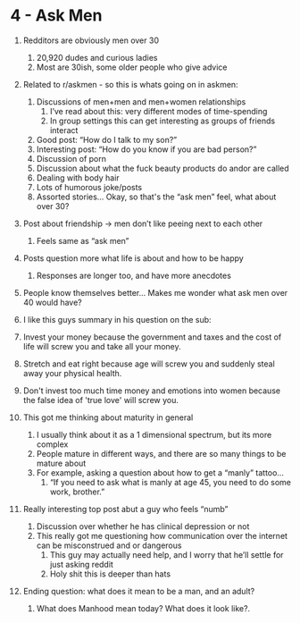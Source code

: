 4 - Ask Men
===
1. Redditors are obviously men over 30
    1. 20,920 dudes and curious ladies
    2. Most are 30ish, some older people who give advice
2. Related to r/askmen - so this is whats going on in askmen:
    1. Discussions of men+men and men+women relationships
        1. I’ve read about this: very different modes of time-spending
        2. In group settings this can get interesting as groups of friends interact
    2. Good post: “How do I talk to my son?”
    3. Interesting post: “How do you know if you are bad person?”
    4. Discussion of porn
    5. Discussion about what the fuck beauty products do andor are called
    6. Dealing with body hair
    7. Lots of humorous joke/posts
    8. Assorted stories…
Okay, so that's the “ask men” feel, what about over 30?
1. Post about friendship -> men don’t like peeing next to each other
    1. Feels same as “ask men”
2. Posts question more what life is about and how to be happy
    1. Responses are longer too, and have more anecdotes
3. People know themselves better… Makes me wonder what ask men over 40 would have?
4. I like this guys summary in his question on the sub:
1. Invest your money because the government and taxes and the cost of life will screw you and take all your money.
2. Stretch and eat right because age will screw you and suddenly steal away your physical health.
3. Don't invest too much time money and emotions into women because the false idea of 'true love' will screw you.

5. This got me thinking about maturity in general
    1. I usually think about it as a 1 dimensional spectrum, but its more complex
    2. People mature in different ways, and there are so many things to be mature about
    3. For example, asking a question about how to get a “manly” tattoo…
        1. “If you need to ask what is manly at age 45, you need to do some work, brother.”
6. Really interesting top post abut a guy who feels “numb”
    1. Discussion over whether he has clinical depression or not
    2. This really got me questioning how communication over the internet can be misconstrued and or dangerous
        1. This guy may actually need help, and I worry that he’ll settle for just asking reddit
        2. Holy shit this is deeper than hats
7. Ending question: what does it mean to be a man, and an adult?
    1. What does Manhood mean today?  What does it look like?.


